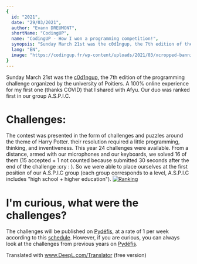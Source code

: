 ```yaml
---
{
  id: "2021",
  date: "29/03/2021",
  author: "Evann DREUMONT",
  shortName: "CodingUP",
  name: "CodingUP - How I won a programming competition!",
  synopsis: "Sunday March 21st was the c0d1ngup, the 7th edition of the programming challenge organized by the university of Poitiers.",
  lang: "EN",
  image: "https://codingup.fr/wp-content/uploads/2021/03/xcropped-banniere-codingup.jpg.pagespeed.ic.kgMyq09FTp.webp",
}
---
```


Sunday March 21st was the [c0d1ngup](http://codingup.fr), the 7th edition of the programming challenge organized by the university of Poitiers. A 100% online experience for my first one (thanks COVID) that I shared with Afyu. Our duo was ranked first in our group A.S.P.I.C.

# Challenges:

The contest was presented in the form of challenges and puzzles around the theme of Harry Potter. their resolution required a little programming, thinking, and inventiveness. This year 24 challenges were available. From a distance, armed with our microphones and our keyboards, we solved 16 of them (15 accepted + 1 not counted because submitted 30 seconds after the end of the challenge :cry : ). So we were able to place ourselves at the first position of our A.S.P.I.C group (each group corresponds to a level, A.S.P.I.C includes "high school + higher education"). [![Ranking](https://i.imgur.com/1eqCmoH.png)](http://codingup.fr/?p=2353)

# I'm curious, what were the challenges?

The challenges will be published on [Pydéfis](https://pydefis.callicode.fr/), at a rate of 1 per week according to this [schedule](http://codingup.fr/?p=2376). However, if you are curious, you can always look at the challenges from previous years on [Pydéfis](https://pydefis.callicode.fr/).

Translated with www.DeepL.com/Translator (free version)
